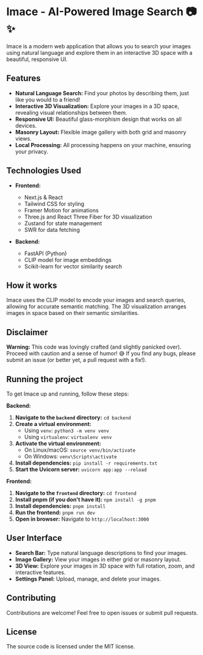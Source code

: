 # Imace - AI-Powered Image Search 📷✨

Imace is a modern web application that allows you to search your images using natural language and explore them in an interactive 3D space with a beautiful, responsive UI.

## Features

- **Natural Language Search:** Find your photos by describing them, just like you would to a friend!
- **Interactive 3D Visualization:** Explore your images in a 3D space, revealing visual relationships between them.
- **Responsive UI:** Beautiful glass-morphism design that works on all devices.
- **Masonry Layout:** Flexible image gallery with both grid and masonry views.
- **Local Processing:** All processing happens on your machine, ensuring your privacy.

## Technologies Used

- **Frontend:**
  - Next.js & React
  - Tailwind CSS for styling
  - Framer Motion for animations
  - Three.js and React Three Fiber for 3D visualization
  - Zustand for state management
  - SWR for data fetching

- **Backend:**
  - FastAPI (Python)
  - CLIP model for image embeddings
  - Scikit-learn for vector similarity search

## How it works

Imace uses the CLIP model to encode your images and search queries, allowing for accurate semantic matching. The 3D visualization arranges images in space based on their semantic similarities.

## Disclaimer

**Warning:** This code was lovingly crafted (and slightly panicked over). Proceed with caution and a sense of humor! 😅 If you find any bugs, please submit an issue (or better yet, a pull request with a fix!).

## Running the project

To get Imace up and running, follow these steps:

**Backend:**

1. **Navigate to the `backend` directory:** `cd backend`
2. **Create a virtual environment:**
   - Using `venv`: `python3 -m venv venv`
   - Using `virtualenv`: `virtualenv venv`
3. **Activate the virtual environment:**
   - On Linux/macOS: `source venv/bin/activate`
   - On Windows: `venv\Scripts\activate`
4. **Install dependencies:** `pip install -r requirements.txt`
5. **Start the Uvicorn server:** `uvicorn app:app --reload`

**Frontend:**

1. **Navigate to the `frontend` directory:** `cd frontend`
2. **Install pnpm (if you don't have it):** `npm install -g pnpm`
3. **Install dependencies:** `pnpm install`
4. **Run the frontend:** `pnpm run dev`
5. **Open in browser:** Navigate to `http://localhost:3000`

## User Interface

- **Search Bar:** Type natural language descriptions to find your images.
- **Image Gallery:** View your images in either grid or masonry layout.
- **3D View:** Explore your images in 3D space with full rotation, zoom, and interactive features.
- **Settings Panel:** Upload, manage, and delete your images.

## Contributing

Contributions are welcome! Feel free to open issues or submit pull requests.

## License

The source code is licensed under the MIT license.
